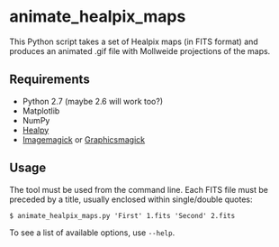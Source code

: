 # animate_healpix_maps

This Python script takes a set of Healpix maps (in FITS format) and
produces an animated .gif file with Mollweide projections of the maps.

## Requirements

* Python 2.7 (maybe 2.6 will work too?)
* Matplotlib
* NumPy
* [Healpy](https://github.com/healpy/healpy)
* [Imagemagick](http://www.imagemagick.org) or
  [Graphicsmagick](http://www.graphicsmagick.org/)
  
## Usage

The tool must be used from the command line. Each FITS file must be
preceded by a title, usually enclosed within single/double quotes:

    $ animate_healpix_maps.py 'First' 1.fits 'Second' 2.fits
	
To see a list of available options, use `--help`.
